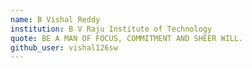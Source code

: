 ```yaml
---
name: B Vishal Reddy
institution: B V Raju Institute of Technology
quote: BE A MAN OF FOCUS, COMMITMENT AND SHEER WILL.
github_user: vishal126sw
---
```

